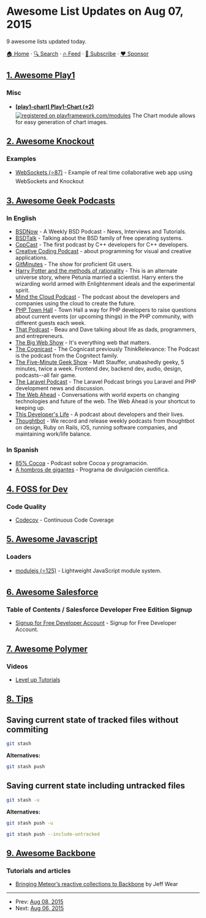 # Awesome List Updates on Aug 07, 2015

9 awesome lists updated today.

[🏠 Home](/README.md) · [🔍 Search](https://www.trackawesomelist.com/search/) · [🔥 Feed](https://www.trackawesomelist.com/rss.xml) · [📮 Subscribe](https://trackawesomelist.us17.list-manage.com/subscribe?u=d2f0117aa829c83a63ec63c2f&id=36a103854c) · [❤️  Sponsor](https://github.com/sponsors/theowenyoung)



## [1. Awesome Play1](/content/PerfectCarl/awesome-play1/README.md)

### Misc

*   **[\[play1-chart\] ](http://sant0s.github.io/play1-chart/) [Play1-Chart (⭐2)](https://github.com/sant0s/play1-chart)** [![registered on playframework.com/modules](http://img.shields.io/badge/registered-no-red.svg?style=flat)](https://github.com/sant0s/play1-chart) The Chart module allows for easy generation of chart images.

## [2. Awesome Knockout](/content/dnbard/awesome-knockout/README.md)

### Examples

*   [WebSockets (⭐87)](https://github.com/carlhoerberg/knockout-websocket-example) - Example of real time collaborative web app using WebSockets and Knockout

## [3. Awesome Geek Podcasts](/content/ayr-ton/awesome-geek-podcasts/README.md)

### In English

*   [BSDNow](http://www.bsdnow.tv/) - A Weekly BSD Podcast - News, Interviews and Tutorials.
*   [BSDTalk](http://bsdtalk.blogspot.com/) - Talking about the BSD family of free operating systems.
*   [CppCast](http://cppcast.com/) - The first podcast by C++ developers for C++ developers.
*   [Creative Coding Podcast](http://creativecodingpodcast.com/) - about programming for visual and creative applications.
*   [GitMinutes](http://www.gitminutes.com/) - The show for proficient Git users.
*   [Harry Potter and the methods of rationality](http://www.hpmorpodcast.com/) - This is an alternate universe story, where Petunia married a scientist. Harry enters the wizarding world armed with Enlightenment ideals and the experimental spirit.
*   [Mind the Cloud Podcast](http://mindthecloud.com) - The podcast about the developers and companies using the cloud to create the future.
*   [PHP Town Hall](http://phptownhall.com/) - Town Hall a way for PHP developers to raise questions about current events (or upcoming things) in the PHP community, with different guests each week.
*   [That Podcast](https://thatpodcast.io/) - Beau and Dave talking about life as dads, programmers, and entrepreneurs.
*   [The Big Web Show](http://5by5.tv/bigwebshow) - It's everything web that matters.
*   [The Cognicast](http://blog.cognitect.com/cognicast) - The Cognicast previously ThinkRelevance: The Podcast is the podcast from the Cognitect family.
*   [The Five-Minute Geek Show](http://www.fiveminutegeekshow.com) - Matt Stauffer, unabashedly geeky, 5 minutes, twice a week. Frontend dev, backend dev, audio, design, podcasts--all fair game.
*   [The Laravel Podcast](http://www.laravelpodcast.com) - The Laravel Podcast brings you Laravel and PHP development news and discussion.
*   [The Web Ahead](http://5by5.tv/webahead) - Conversations with world experts on changing technologies and future of the web. The Web Ahead is your shortcut to keeping up.
*   [This Developer's Life](http://thisdeveloperslife.com/) - A podcast about developers and their lives.
*   [Thoughtbot](https://thoughtbot.com/podcasts) - We record and release weekly podcasts from thoughtbot on design, Ruby on Rails, iOS, running software companies, and maintaining work/life balance.

### In Spanish

*   [85% Cocoa](http://ochentaycincoporcientococoa.tumblr.com/) - Podcast sobre Cocoa y programación.
*   [A hombros de gigantes](http://www.rtve.es/alacarta/audios/a-hombros-de-gigantes/) - Programa de divulgación científica.

## [4. FOSS for Dev](/content/tvvocold/FOSS-for-Dev/README.md)

### Code Quality

*   [Codecov](https://codecov.io/) - Continuous Code Coverage

## [5. Awesome Javascript](/content/sorrycc/awesome-javascript/README.md)

### Loaders

*   [modulejs (⭐125)](https://github.com/lrsjng/modulejs) - Lightweight JavaScript module system.

## [6. Awesome Salesforce](/content/mailtoharshit/awesome-salesforce/README.md)

### Table of Contents / Salesforce Developer Free Edition Signup

*   [Signup for Free Developer Account](https://developer.salesforce.com/signup) - Signup for Free Developer Account.

## [7. Awesome Polymer](/content/Granze/awesome-polymer/README.md)

### Videos

*   [Level up Tutorials](https://www.youtube.com/playlist?list=PLLnpHn493BHGhoGAb2PRKzv4Zw3QoatK-)

## [8. Tips](/content/git-tips/tips/README.md)

## Saving current state of tracked files without commiting

```sh
git stash
```

**Alternatives:**

```sh
git stash push
```
## Saving current state including untracked files

```sh
git stash -u
```

**Alternatives:**

```sh
git stash push -u
```

```sh
git stash push --include-untracked
```

## [9. Awesome Backbone](/content/sadcitizen/awesome-backbone/README.md)

### Tutorials and articles

*   [Bringing Meteor’s reactive collections to Backbone](https://mixmax.com/blog/meteor-and-backbone) by Jeff Wear

---

- Prev: [Aug 08, 2015](/content/2015/08/08/README.md)
- Next: [Aug 06, 2015](/content/2015/08/06/README.md)